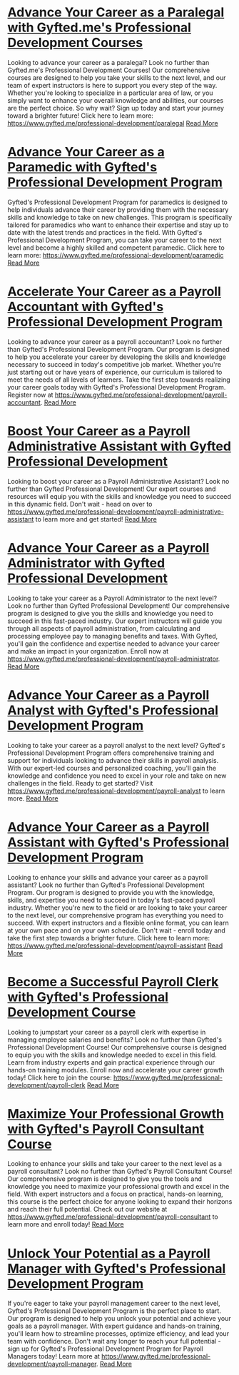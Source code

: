 # [Advance Your Career as a Paralegal with Gyfted.me's Professional Development Courses](https://www.gyfted.me/professional-development/paralegal)

Looking to advance your career as a paralegal? Look no further than Gyfted.me's Professional Development Courses! Our comprehensive courses are designed to help you take your skills to the next level, and our team of expert instructors is here to support you every step of the way. Whether you're looking to specialize in a particular area of law, or you simply want to enhance your overall knowledge and abilities, our courses are the perfect choice. So why wait? Sign up today and start your journey toward a brighter future! Click here to learn more: https://www.gyfted.me/professional-development/paralegal [Read More](https://www.gyfted.me/professional-development/paralegal)

# [Advance Your Career as a Paramedic with Gyfted's Professional Development Program](https://www.gyfted.me/professional-development/paramedic)

Gyfted's Professional Development Program for paramedics is designed to help individuals advance their career by providing them with the necessary skills and knowledge to take on new challenges. This program is specifically tailored for paramedics who want to enhance their expertise and stay up to date with the latest trends and practices in the field. With Gyfted's Professional Development Program, you can take your career to the next level and become a highly skilled and competent paramedic. Click here to learn more: https://www.gyfted.me/professional-development/paramedic [Read More](https://www.gyfted.me/professional-development/paramedic)

# [Accelerate Your Career as a Payroll Accountant with Gyfted's Professional Development Program](https://www.gyfted.me/professional-development/payroll-accountant)

Looking to advance your career as a payroll accountant? Look no further than Gyfted's Professional Development Program. Our program is designed to help you accelerate your career by developing the skills and knowledge necessary to succeed in today's competitive job market. Whether you're just starting out or have years of experience, our curriculum is tailored to meet the needs of all levels of learners. Take the first step towards realizing your career goals today with Gyfted's Professional Development Program. Register now at https://www.gyfted.me/professional-development/payroll-accountant. [Read More](https://www.gyfted.me/professional-development/payroll-accountant)

# [Boost Your Career as a Payroll Administrative Assistant with Gyfted Professional Development](https://www.gyfted.me/professional-development/payroll-administrative-assistant)

Looking to boost your career as a Payroll Administrative Assistant? Look no further than Gyfted Professional Development! Our expert courses and resources will equip you with the skills and knowledge you need to succeed in this dynamic field. Don't wait - head on over to https://www.gyfted.me/professional-development/payroll-administrative-assistant to learn more and get started! [Read More](https://www.gyfted.me/professional-development/payroll-administrative-assistant)

# [Advance Your Career as a Payroll Administrator with Gyfted Professional Development](https://www.gyfted.me/professional-development/payroll-administrator)

Looking to take your career as a Payroll Administrator to the next level? Look no further than Gyfted Professional Development! Our comprehensive program is designed to give you the skills and knowledge you need to succeed in this fast-paced industry. Our expert instructors will guide you through all aspects of payroll administration, from calculating and processing employee pay to managing benefits and taxes. With Gyfted, you'll gain the confidence and expertise needed to advance your career and make an impact in your organization. Enroll now at https://www.gyfted.me/professional-development/payroll-administrator. [Read More](https://www.gyfted.me/professional-development/payroll-administrator)

# [Advance Your Career as a Payroll Analyst with Gyfted's Professional Development Program](https://www.gyfted.me/professional-development/payroll-analyst)

Looking to take your career as a payroll analyst to the next level? Gyfted's Professional Development Program offers comprehensive training and support for individuals looking to advance their skills in payroll analysis. With our expert-led courses and personalized coaching, you'll gain the knowledge and confidence you need to excel in your role and take on new challenges in the field. Ready to get started? Visit https://www.gyfted.me/professional-development/payroll-analyst to learn more. [Read More](https://www.gyfted.me/professional-development/payroll-analyst)

# [Advance Your Career as a Payroll Assistant with Gyfted's Professional Development Program](https://www.gyfted.me/professional-development/payroll-assistant)

Looking to enhance your skills and advance your career as a payroll assistant? Look no further than Gyfted's Professional Development Program. Our program is designed to provide you with the knowledge, skills, and expertise you need to succeed in today's fast-paced payroll industry. Whether you're new to the field or are looking to take your career to the next level, our comprehensive program has everything you need to succeed. With expert instructors and a flexible online format, you can learn at your own pace and on your own schedule. Don't wait - enroll today and take the first step towards a brighter future. Click here to learn more: https://www.gyfted.me/professional-development/payroll-assistant [Read More](https://www.gyfted.me/professional-development/payroll-assistant)

# [Become a Successful Payroll Clerk with Gyfted's Professional Development Course](https://www.gyfted.me/professional-development/payroll-clerk)

Looking to jumpstart your career as a payroll clerk with expertise in managing employee salaries and benefits? Look no further than Gyfted's Professional Development Course! Our comprehensive course is designed to equip you with the skills and knowledge needed to excel in this field. Learn from industry experts and gain practical experience through our hands-on training modules. Enroll now and accelerate your career growth today! Click here to join the course: https://www.gyfted.me/professional-development/payroll-clerk [Read More](https://www.gyfted.me/professional-development/payroll-clerk)

# [Maximize Your Professional Growth with Gyfted's Payroll Consultant Course](https://www.gyfted.me/professional-development/payroll-consultant)

Looking to enhance your skills and take your career to the next level as a payroll consultant? Look no further than Gyfted's Payroll Consultant Course! Our comprehensive program is designed to give you the tools and knowledge you need to maximize your professional growth and excel in the field. With expert instructors and a focus on practical, hands-on learning, this course is the perfect choice for anyone looking to expand their horizons and reach their full potential. Check out our website at https://www.gyfted.me/professional-development/payroll-consultant to learn more and enroll today! [Read More](https://www.gyfted.me/professional-development/payroll-consultant)

# [Unlock Your Potential as a Payroll Manager with Gyfted's Professional Development Program](https://www.gyfted.me/professional-development/payroll-manager)

If you're eager to take your payroll management career to the next level, Gyfted's Professional Development Program is the perfect place to start. Our program is designed to help you unlock your potential and achieve your goals as a payroll manager. With expert guidance and hands-on training, you'll learn how to streamline processes, optimize efficiency, and lead your team with confidence. Don't wait any longer to reach your full potential - sign up for Gyfted's Professional Development Program for Payroll Managers today! Learn more at https://www.gyfted.me/professional-development/payroll-manager. [Read More](https://www.gyfted.me/professional-development/payroll-manager)

